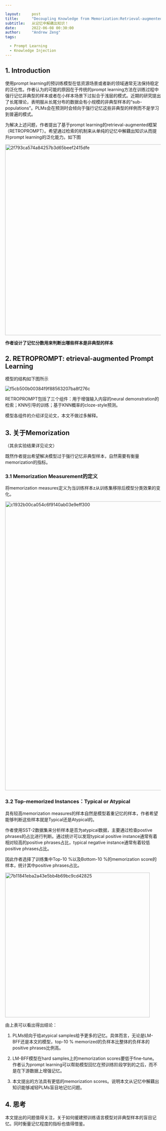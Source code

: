 ```yaml
---

layout:     post
title:      "Decoupling Knowledge from Memorization:Retrieval-augmented Prompt Learning"
subtitle:   从记忆中解藕出知识！
date:       2022-06-08 00:30:00
author:     "Andrew Zeng"
tags:

  - Prompt Learning
  - Knowledge Injection
---
```


## 1. Introduction

使用prompt learning的预训练模型在低资源场景或者新的领域通常无法保持稳定的泛化性。作者认为的可能的原因在于传统的prompt learning方法在训练过程中强行记忆非典型的样本或者在小样本场景下过拟合于浅层的模式。近期的研究提出了长尾理论，表明服从长尾分布的数据会有小规模的非典型样本的“sub-populations”。PLMs会在预测时会倾向于强行记忆这些非典型的样例而不是学习到普遍的模式。

为解决上述问题，作者提出了基于prompt learning的retrieval-augmented框架（RETROPROMPT）。希望通过检索的机制来从单纯的记忆中解藕出知识从而提升prompt learning的泛化能力。如下图

<img width="617" alt="2f793ca574a84257b3d65beef2415dfe" src="https://user-images.githubusercontent.com/47687248/172434763-1285db1c-d7b8-4851-be0c-afc60b4fcc2a.png">

**作者设计了记忆分数用来判断出哪些样本是非典型的样本**

## 2. RETROPROMPT: etrieval-augmented Prompt Learning

模型的结构如下图所示

![f5cb500b00384f9f88563207ba8f276c](https://user-images.githubusercontent.com/47687248/172434822-f9a215c7-666e-405b-b5c6-96cdff1e81af.png)

RETROPROMPT包括了三个组件：用于增强输入内容的neural demonstration的检索；KNN引导的训练；基于KNN概率的cloze-style预测。

模型各组件的介绍详见论文，本文不做过多解释。

## 3. 关于Memorization

（其余实验结果详见论文）

既然作者提出希望解决模型过于强行记忆非典型样本，自然需要有衡量memorization的指标。

### 3.1 Memorization Measurement的定义

将memorization measures定义为当训练样本z从训练集移除后模型分类效果的变化。

<img width="934" alt="c1932b00ca054c6f9140ab03e9eff300" src="https://user-images.githubusercontent.com/47687248/172434883-09f68651-ea3a-4d16-829f-fb2ab6678533.png">

### 3.2 Top-memorized Instances：Typical or Atypical

具有较高memorization measures的样本自然是模型着重记忆的样本，作者希望能够判断这些样本就是Typical还是Atypical的。

作者使用SST-2数据集来分析样本是否为atypical数据，主要通过检查postive phrases的占比进行判断。通过统计可以发现typical positive instance通常有着相对较高的positive phrases占比，typical negative instance通常有着较低positive phrases占比。

因此作者选择了训练集中Top-10 %以及Bottom-10 %的memorization score的样本，统计其中positive phrases占比。

<img width="468" alt="7b11841eba2a43e5bb4b69bc9cd42825" src="https://user-images.githubusercontent.com/47687248/172434926-60ab1f2b-a174-4181-87c9-44381fa47067.png">

由上表可以看出得出结论：

1. PLMs倾向于给atypical samples给予更多的记忆。具体而言，无论是LM-BFF还是本文的模型，top-10 % memorized的负样本比整体的负样本的positive phrases比例高。

2. LM-BFF模型在hard samples上的memorization scores要低于fine-tune。作者认为prompt learning可以帮助模型回忆在预训练阶段学到的之后，而不是在下游数据上增强记忆。

3. 本文提出的方法具有更低的memorization scores。说明本文从记忆中解藕出知识能够减轻PLMs盲目地记忆问题。

## 4. 思考

本文提出的问题值得关注，关于如何缓建预训练语言模型对非典型样本的盲目记忆。同时衡量记忆程度的指标也值得借鉴。
